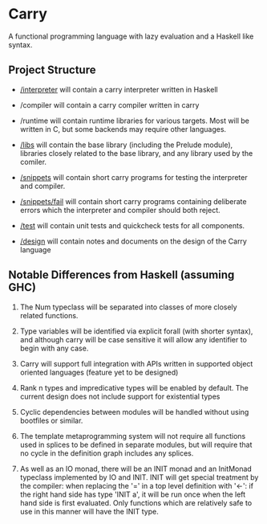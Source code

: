 # Carry

A functional programming language with lazy evaluation and a Haskell like
syntax.

## Project Structure

 * [/interpreter](interpreter) will contain a carry interpreter written in Haskell

 * /compiler will contain a carry compiler written in carry

 * /runtime will contain runtime libraries for various targets. Most will be
written in C, but some backends may require other languages.

 * [/libs](libs) will contain the base library (including the Prelude module), libraries
closely related to the base library, and any library used by the comiler.

 * [/snippets](snippets) will contain short carry programs for testing the interpreter and
compiler.

 * [/snippets/fail](snippets/fail) will contain short carry programs containing deliberate errors
which the interpreter and compiler should both reject.

 * [/test](test) will contain unit tests and quickcheck tests for all components.
 
 * [/design](design) will contain notes and documents on the design of the Carry language

## Notable Differences from Haskell (assuming GHC)

 1. The Num typeclass will be separated into classes of more closely related
functions.

 2. Type variables will be identified via explicit forall (with shorter syntax),
and although carry will be case sensitive it will allow any identifier to begin
with any case.

 3. Carry will support full integration with APIs written in supported object
oriented languages (feature yet to be designed)

 4. Rank n types and impredicative types will be enabled by default. The current
design does not include support for existential types

 5. Cyclic dependencies between modules will be handled without using bootfiles
or similar.

 6. The template metaprogramming system will not require all functions used in
splices to be defined in separate modules, but will require that no cycle in
the definition graph includes any splices.

 7. As well as an IO monad, there will be an INIT monad and an InitMonad
typeclass implemented by IO and INIT. INIT will get special treatment by the
compiler: when replacing the '=' in a top level definition with '<-': if the
right hand side has type 'INIT a', it will be run once when the left hand side
is first evaluated. Only functions which are relatively safe to use in this
manner will have the INIT type.
